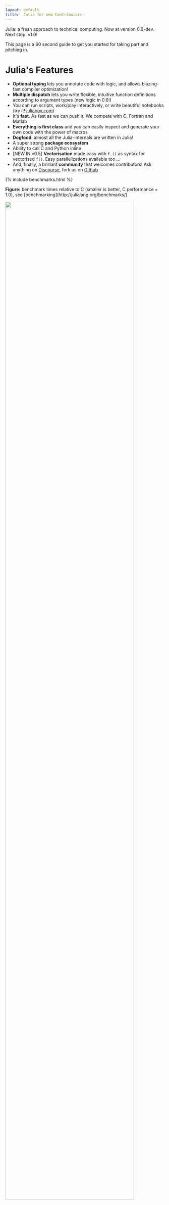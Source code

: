 ```yaml
---
layout: default
title:  Julia for new Contributors
---
```


Julia: a fresh approach to technical computing.
Now at version 0.6-dev. Next stop: v1.0!

This page is a 60 second guide to get you started for taking part and pitching in.

# Julia's Features

* **Optional typing** lets you annotate code with logic, and allows blazing-fast compiler optimization!
* **Multiple dispatch** lets you write flexible, intuitive function definitions according to argument types (new logic in 0.6!)
* You can run scripts, work/play interactively, or write beautiful notebooks (try it! [juliabox.com](https://www.juliabox.com/))
* It's **fast**. As fast as we can push it. We compete with C, Fortran and Matlab
* **Everything is first class** and you can easily inspect and generate your own code with the power of macros
* **Dogfood**: almost all the Julia-internals are written in Julia!
* A super strong **package ecosystem**
* Ability to call C and Python inline
* [NEW IN v0.5] **Vectorisation** made easy with `f.()` as syntax for vectorised `f()`. Easy parallelizations available too ...
* And, finally, a brilliant **community** that welcomes contributors! Ask anything on [Discourse](https://discourse.julialang.org/), fork us on [Github](https://github.com/JuliaLang/julia)

<div class="figure">
<div class="cs-benchmark-table">
{% include benchmarks.html %}
</div>
<p class="caption"><b>Figure:</b>
benchmark times relative to C (smaller is better, C performance = 1.0), see [benchmarking](http://julialang.org/benchmarks/)
</p>
</div>

<a href="/images/ijulia.png"><img class="u-center" src="/images/ijulia.png" width="90%" /></a>

If you've seen Julia before, check out what we achieved in [2016's version 0.5](http://julialang.org./blog/2016/10/julia-0.5-highlights). There's more to come for Julia. Much more!

# What's next

Lots of things are planned for Julia 1.0. It's our first stable release, and it's coming out this year. Here are three big plans:
* What
* Is
* Planned?

# How you can help

* Work on packages. There are lots of great projects that would like a hand:
    * [DiffEq.jl](https://github.com/JuliaDiffEq/DifferentialEquations.jl), a unifying differential equations framework
    * [Optim.jl](https://github.com/JuliaOpt/Optim.jl), a unifying package for optimization
    * [Nemo.jl](http://nemocas.org/), a computer algebra system
    * ...
* Take on a  project! We will run 6 positions as part of the [Google Summer of Code](http://julialang.org/soc/ideas-page). But we would love anyone to get their hands dirty for immortal glory. Here's three samples from the list.
    * [A Swirl-style tutorial for Julia](http://julialang.org/soc/ideas-page#swirl-style-tutorial)
    * [Improvements to the Plots.jl ecosystem](http://julialang.org/soc/ideas-page#improvements-to-the-plotsjl-ecosystem)
    * [Theme: Machine Learning Frameworks](http://julialang.org/soc/ideas-page#theme-machine-learning-frameworks)
* We could do with help swatting outstanding issues. Here are a few interesting categories:
    * The [intro-issue](https://github.com/JuliaLang/julia/labels/intro%20issue) category. Just get started!
    * Good at writing and explaining? Improving [docs](https://github.com/JuliaLang/julia/labels/doc) would help every user after you
    * [Parallel](https://github.com/JuliaLang/julia/labels/parallel) computing
    * LLVM-experts: we have open [codegen](https://github.com/JuliaLang/julia/labels/codegen) questions
    * [Linear algebra](https://github.com/JuliaLang/julia/labels/linear%20algebra)
    * More hands on deck are welcome anywhere. Star or fork Julia on [Github](https://github.com/JuliaLang/julia)!

Here's our [CONTRIBUTING.md](https://github.com/JuliaLang/julia/blob/master/CONTRIBUTING.md)
